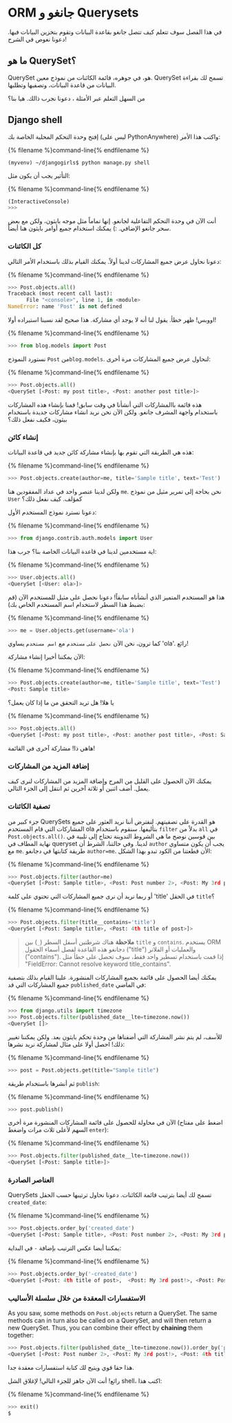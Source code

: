 # ORM جانغو و Querysets

في هذا الفصل سوف تتعلم كيف تتصل جانغو بقاعدة البيانات وتقوم بتخزين البيانات فيها. دعونا نغوص في الشرح!

## ما هو QuerySet؟

QuerySet هو، في جوهره، قائمة الكائنات من نموذج معين. QuerySet تسمح لك بقراءة البيانات من قاعدة البيانات، وتصفيها وتطلبها.

من السهل التعلم عبر الأمثلة ، دعونا نجرب ذالك. هيا بنا؟

## Django shell

إفتح وحدة التحكم المحلية الخاصة بك (ليس على PythonAnywhere) واكتب هذا الأمر:

{% filename %}command-line{% endfilename %}

    (myvenv) ~/djangogirls$ python manage.py shell
    

التأثير يجب أن يكون مثل:

{% filename %}command-line{% endfilename %}

```python
(InteractiveConsole)
>>>
```

أنت الآن في وحدة التحكم التفاعلية لجانغو. إنها تماماً مثل موجه بايثون، ولكن مع بعض سحر جانغو الإضافي. :) يمكنك استخدام جميع أوامر بايثون هنا أيضاً.

### كل الكائنات

دعونا نحاول عرض جميع المشاركات لدينا أولاً. يمكنك القيام بذلك باستخدام الأمر التالي:

{% filename %}command-line{% endfilename %}

```python
>>> Post.objects.all()
Traceback (most recent call last):
      File "<console>", line 1, in <module>
NameError: name 'Post' is not defined
```

اووبس! ظهر خطأ. يقول لنا أنه لا يوجد أي مشاركة. هذا صحيح لقد نسينا استيراده أولا!

{% filename %}command-line{% endfilename %}

```python
>>> from blog.models import Post
```

نستورد النموذج `Post` من`blog.models`. لنحاول عرض جميع المشاركات مرة أخرى:

{% filename %}command-line{% endfilename %}

```python
>>> Post.objects.all()
<QuerySet [<Post: my post title>, <Post: another post title>]>
```

هذه قائمة باالمشاركات التي أنشأنا في وقت سابق! قمنا بإنشاء هذه المشاركات باستخدام واجهة المشرف جانغو. ولكن الآن نحن نريد انشاء مشاركات جديدة باستخدام بيثون، فكيف نفعل ذلك؟

### إنشاء كائن

هذه هي الطريقة التي تقوم بها بإنشاء مشاركة كائن جديد في قاعدة البيانات:

{% filename %}command-line{% endfilename %}

```python
>>> Post.objects.create(author=me, title='Sample title', text='Test')
```

ولكن لدينا عنصر واحد في عداد المفقودين هنا `me`. نحن بحاجة إلى تمرير مثيل من نموذج `User` كمؤلف. كيف نفعل ذلك؟

دعونا نسترد نموذج المستخدم الأول:

{% filename %}command-line{% endfilename %}

```python
>>> from django.contrib.auth.models import User
```

اية مستخدمين لدينا في قاعدة البيانات الخاصة بنا؟ جرب هذا:

{% filename %}command-line{% endfilename %}

```python
>>> User.objects.all()
<QuerySet [<User: ola>]>
```

هذا هو المستخدم المتميز الذي أنشأناه سابقاً! دعونا نحصل على مثيل للمستخدم الآن (قم بضبط هذا السطر لاستخدام اسم المستخدم الخاص بك):

{% filename %}command-line{% endfilename %}

```python
>>> me = User.objects.get(username='ola')
```

كما ترون، نحن الآن `نحصل على` `مستخدم` مع `اسم مستخدم` يساوي 'ola'. رائع!

الآن يمكننا أخيرا إنشاء مشاركة:

{% filename %}command-line{% endfilename %}

```python
>>> Post.objects.create(author=me, title='Sample title', text='Test')
<Post: Sample title>
```

يا هلا! هل تريد التحقق من ما إذا كان يعمل؟

{% filename %}command-line{% endfilename %}

```python
>>> Post.objects.all()
<QuerySet [<Post: my post title>, <Post: another post title>, <Post: Sample title>]>
```

هاهي ذا! مشاركة آخرى في القائمة!

### إضافة المزيد من المشاركات

يمكنك الآن الحصول على القليل من المرح وإضافة المزيد من المشاركات لنرى كيف يعمل. أضف اثنين أو ثلاثة آخرين ثم انتقل إلى الجزء التالي.

### تصفية الكائنات

جزء كبير من QuerySets هو القدرة على تصفيتهم. لنفترض أننا نريد العثور على جميع المشاركات التي قام المستخدم ola بتأليفها. سنقوم باستخدام `filter` بدلاً من `all` في `Post.objects.all()`. بين قوسين نوضح ما هي الشروط التدوينة تحتاج إلى تلبية في نهاية المطاف في queryset لدينا. وفي حالتنا، الشرط أن `author` يجب أن يكون متساوي مع `me`. طريقة كتابتها في دجانغو `author=me`. الأن قطعتنا من الكود تبدو بهذا الشكل:

{% filename %}command-line{% endfilename %}

```python
>>> Post.objects.filter(author=me)
<QuerySet [<Post: Sample title>, <Post: Post number 2>, <Post: My 3rd post!>, <Post: 4th title of post>]>
```

أو ربما نريد أن نرى جميع المشاركات التي تحتوي على كلمة 'title' في الحقل `title`؟

{% filename %}command-line{% endfilename %}

```python
>>> Post.objects.filter(title__contains='title')
<QuerySet [<Post: Sample title>, <Post: 4th title of post>]>
```

> **ملاحظة** هناك شرطتين أسفل السطر (`_`) بين `title` و `contains`. يستخدم ORM دجانغو هذه القاعدة لفصل أسماء الحقول ("title") والعمليات أو الفلاتر ("contains"). إذا قمت باستخدام تسطير واحد فقط، سوف تحصل على خطأ مثل "FieldError: Cannot resolve keyword title_contains".

يمكنك أيضا الحصول على قائمة بجميع المشاركات المنشورة. علينا القيام بذلك بتصفية جميع المشاركات التي قد `published_date` في الماضي:

{% filename %}command-line{% endfilename %}

```python
>>> from django.utils import timezone
>>> Post.objects.filter(published_date__lte=timezone.now())
<QuerySet []>
```

للأسف، لم يتم نشر المشاركة التي أضفناها من وحدة تحكم بايثون بعد. ولكن يمكننا تغيير ذلك! احصل أولا على مثال لمشاركة نريد نشرها:

{% filename %}command-line{% endfilename %}

```python
>>> post = Post.objects.get(title="Sample title")
```

ثم أنشرها باستخدام طريقة `publish`:

{% filename %}command-line{% endfilename %}

```python
>>> post.publish()
```

الآن في محاولة للحصول على قائمة المشاركات المنشورة مرة أخرى (اضغط على مفتاح السهم لأعلى ثلاث مرات واضغط `enter`):

{% filename %}command-line{% endfilename %}

```python
>>> Post.objects.filter(published_date__lte=timezone.now())
<QuerySet [<Post: Sample title>]>
```

### العناصر الصادرة

QuerySets تسمح لك أيضا بترتيب قائمة الكائنات. دعونا نحاول ترتيبها حسب الحقل `created_date`:

{% filename %}command-line{% endfilename %}

```python
>>> Post.objects.order_by('created_date')
<QuerySet [<Post: Sample title>, <Post: Post number 2>, <Post: My 3rd post!>, <Post: 4th title of post>]>
```

يمكننا أيضا عكس الترتيب بإضافة `-` في البداية:

{% filename %}command-line{% endfilename %}

```python
>>> Post.objects.order_by('-created_date')
<QuerySet [<Post: 4th title of post>,  <Post: My 3rd post!>, <Post: Post number 2>, <Post: Sample title>]>
```

### الاستفسارات المعقدة من خلال سلسلة الأساليب

As you saw, some methods on `Post.objects` return a QuerySet. The same methods can in turn also be called on a QuerySet, and will then return a new QuerySet. Thus, you can combine their effect by **chaining** them together:

```python
>>> Post.objects.filter(published_date__lte=timezone.now()).order_by('published_date')
<QuerySet [<Post: Post number 2>, <Post: My 3rd post!>, <Post: 4th title of post>, <Post: Sample title>]>
```

هذا حقا قوي ويتيح لك كتابة استفسارات معقدة جدا.

رائع! أنت الآن جاهز للجزء التالي! لإغلاق الشل shell، اكتب هذا:

{% filename %}command-line{% endfilename %}

```python
>>> exit()
$
```